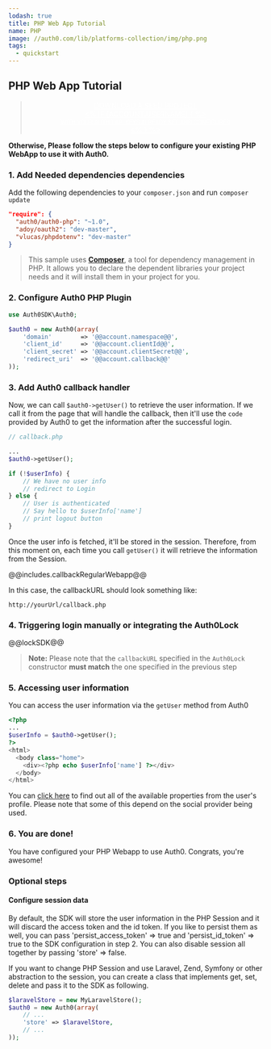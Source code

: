 ```yaml
---
lodash: true
title: PHP Web App Tutorial
name: PHP
image: //auth0.com/lib/platforms-collection/img/php.png
tags:
  - quickstart
---
```


##  PHP Web App Tutorial

<div class="package" style="text-align: center;">
  <blockquote>
    <a href="/auth0-PHP/master/create-package?path=examples/basic-webapp&type=server@@account.clientParam@@" class="btn btn-lg btn-success btn-package" style="text-transform: uppercase; color: white">
      <span style="display: block">Download a Seed project</span>
      <% if (account.userName) { %>
      <span class="smaller" style="display:block; font-size: 11px">with your Auth0 API Keys already set and configured</span>
      <% } %>
    </a>
  </blockquote>
</div>

**Otherwise, Please follow the steps below to configure your existing PHP WebApp to use it with Auth0.**

### 1. Add Needed dependencies dependencies

Add the following dependencies to your `composer.json` and run `composer update`

```json
"require": {
  "auth0/auth0-php": "~1.0",
  "adoy/oauth2": "dev-master",
  "vlucas/phpdotenv": "dev-master"
}
```

> This sample uses **[Composer](https://getcomposer.org/doc/00-intro.md)**, a tool for dependency management in PHP. It allows you to declare the dependent libraries your project needs and it will install them in your project for you.

### 2. Configure Auth0 PHP Plugin

```php
use Auth0SDK\Auth0;

$auth0 = new Auth0(array(
    'domain'        => '@@account.namespace@@',
    'client_id'     => '@@account.clientId@@',
    'client_secret' => '@@account.clientSecret@@',
    'redirect_uri'  => '@@account.callback@@'
));
```

### 3. Add Auth0 callback handler

Now, we can call `$auth0->getUser()` to retrieve the user information. If we call it from the page that will handle the callback, then it'll use the `code` provided by Auth0 to get the information after the successful login.

```php
// callback.php

...
$auth0->getUser();

if (!$userInfo) {
    // We have no user info
    // redirect to Login
} else {
    // User is authenticated
    // Say hello to $userInfo['name']
    // print logout button
}
```

Once the user info is fetched, it'll be stored in the session. Therefore, from this moment on, each time you call `getUser()` it will retrieve the information from the Session.

@@includes.callbackRegularWebapp@@

In this case, the callbackURL should look something like:

```
http://yourUrl/callback.php
```

### 4. Triggering login manually or integrating the Auth0Lock

@@lockSDK@@

> **Note:** Please note that the `callbackURL` specified in the `Auth0Lock` constructor **must match** the one specified in the previous step

### 5. Accessing user information

You can access the user information via the `getUser` method from Auth0

```php
<?php
...
$userInfo = $auth0->getUser();
?>
<html>
  <body class="home">
    <div><?php echo $userInfo['name'] ?></div>
  </body>
</html>
```

You can [click here](/user-profile) to find out all of the available properties from the user's profile. Please note that some of this depend on the social provider being used.

### 6. You are done!

You have configured your PHP Webapp to use Auth0. Congrats, you're awesome!

### Optional steps

#### Configure session data

By default, the SDK will store the user information in the PHP Session and it will discard the access token and the id token. If you like to persist them as well, you can pass 'persist_access_token' => true and 'persist_id_token' => true to the SDK configuration in step 2. You can also disable session all together by passing 'store' => false.

If you want to change PHP Session and use Laravel, Zend, Symfony or other abstraction to the session, you can create a class that implements get, set, delete and pass it to the SDK as following.

```php
$laravelStore = new MyLaravelStore();
$auth0 = new Auth0(array(
    // ...
    'store' => $laravelStore,
    // ...
));
```
